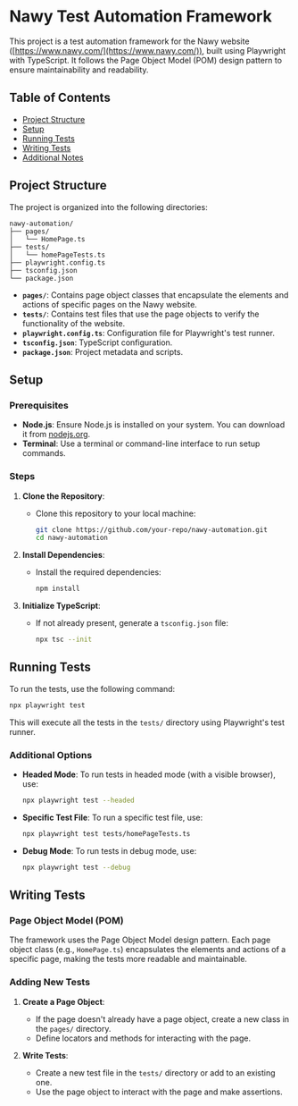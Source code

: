 # Nawy Test Automation Framework

This project is a test automation framework for the Nawy website ([https://www.nawy.com/](https://www.nawy.com/)), built using Playwright with TypeScript. It follows the Page Object Model (POM) design pattern to ensure maintainability and readability.

## Table of Contents

- [Project Structure](#project-structure)
- [Setup](#setup)
- [Running Tests](#running-tests)
- [Writing Tests](#writing-tests)
- [Additional Notes](#additional-notes)

## Project Structure

The project is organized into the following directories:

```
nawy-automation/
├── pages/
│   └── HomePage.ts
├── tests/
│   └── homePageTests.ts
├── playwright.config.ts
├── tsconfig.json
└── package.json
```

- **`pages/`**: Contains page object classes that encapsulate the elements and actions of specific pages on the Nawy website.
- **`tests/`**: Contains test files that use the page objects to verify the functionality of the website.
- **`playwright.config.ts`**: Configuration file for Playwright's test runner.
- **`tsconfig.json`**: TypeScript configuration.
- **`package.json`**: Project metadata and scripts.

## Setup

### Prerequisites

- **Node.js**: Ensure Node.js is installed on your system. You can download it from [nodejs.org](https://nodejs.org).
- **Terminal**: Use a terminal or command-line interface to run setup commands.

### Steps

1. **Clone the Repository**:
   - Clone this repository to your local machine:
     ```bash
     git clone https://github.com/your-repo/nawy-automation.git
     cd nawy-automation
     ```

2. **Install Dependencies**:
   - Install the required dependencies:
     ```bash
     npm install
     ```

3. **Initialize TypeScript**:
   - If not already present, generate a `tsconfig.json` file:
     ```bash
     npx tsc --init
     ```

## Running Tests

To run the tests, use the following command:

```bash
npx playwright test
```

This will execute all the tests in the `tests/` directory using Playwright's test runner.

### Additional Options

- **Headed Mode**: To run tests in headed mode (with a visible browser), use:
  ```bash
  npx playwright test --headed
  ```

- **Specific Test File**: To run a specific test file, use:
  ```bash
  npx playwright test tests/homePageTests.ts
  ```

- **Debug Mode**: To run tests in debug mode, use:
  ```bash
  npx playwright test --debug
  ```

## Writing Tests

### Page Object Model (POM)

The framework uses the Page Object Model design pattern. Each page object class (e.g., `HomePage.ts`) encapsulates the elements and actions of a specific page, making the tests more readable and maintainable.



### Adding New Tests

1. **Create a Page Object**:
   - If the page doesn't already have a page object, create a new class in the `pages/` directory.
   - Define locators and methods for interacting with the page.

2. **Write Tests**:
   - Create a new test file in the `tests/` directory or add to an existing one.
   - Use the page object to interact with the page and make assertions.


